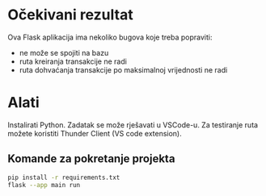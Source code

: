 # Očekivani rezultat

Ova Flask aplikacija ima nekoliko bugova koje treba popraviti:

- ne može se spojiti na bazu
- ruta kreiranja transakcije ne radi 
- ruta dohvaćanja transakcije po maksimalnoj vrijednosti ne radi 


# Alati

Instalirati Python.
Zadatak se može rješavati u VSCode-u.
Za testiranje ruta možete koristiti Thunder Client (VS code extension).


## Komande za pokretanje projekta

```bash
pip install -r requirements.txt
flask --app main run       
```